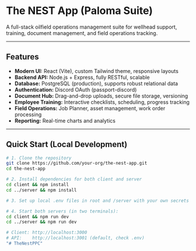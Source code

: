 # The NEST App (Paloma Suite)

A full-stack oilfield operations management suite for wellhead support, training, document management, and field operations tracking.

---

## Features

- **Modern UI:** React (Vite), custom Tailwind theme, responsive layouts
- **Backend API:** Node.js + Express, fully RESTful, scalable
- **Database:** PostgreSQL (production), supports robust relational data
- **Authentication:** Discord OAuth (passport-discord)
- **Document Hub:** Drag-and-drop uploads, secure file storage, versioning
- **Employee Training:** Interactive checklists, scheduling, progress tracking
- **Field Operations:** Job Planner, asset management, work order processing
- **Reporting:** Real-time charts and analytics

---

## Quick Start (Local Development)

```sh
# 1. Clone the repository
git clone https://github.com/your-org/the-nest-app.git
cd the-nest-app

# 2. Install dependencies for both client and server
cd client && npm install
cd ../server && npm install

# 3. Set up local .env files in root and /server with your own secrets

# 4. Start both servers (in two terminals):
cd client && npm run dev
cd ../server && npm run dev

# Client: http://localhost:3000
# API:    http://localhost:3001 (default, check .env)
"# TheNestPPC" 
